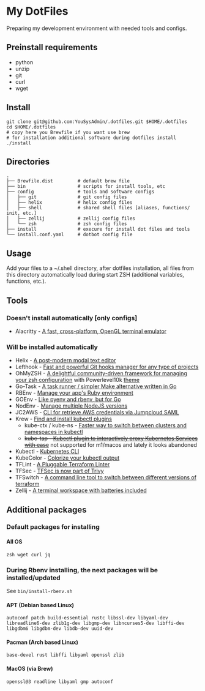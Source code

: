 # My DotFiles
Preparing my development environment with needed tools and configs.

## Preinstall requirements
- python
- unzip
- git
- curl
- wget

## Install
```shell
git clone git@github.com:YouSysAdmin/.dotfiles.git $HOME/.dotfiles
cd $HOME/.dotfiles
# copy here you Brewfile if you want use brew 
# for installation additional software during dotfiles install
./install
```

## Directories

```
.
├── Brewfile.dist         # default brew file
├── bin                   # scripts for install tools, etc 
├── config                # tools and software configs
│   ├── git               # git config files
│   ├── helix             # helix config files
│   ├── shell             # shared shell files [aliases, functions/ init, etc.]
│   ├── zellij            # zellij config files
│   └── zsh               # zsh config files
├── install               # execure for install dot files and tools
└── install.conf.yaml     # dotbot config file        
```

## Usage
Add your files to a ~/.shell directory, after dotfiles installation,
all files from this directory automatically load during start ZSH (additional variables, functions, etc.).

## Tools
### Doesn't install automatically [only configs]
- Alacritty - [A fast, cross-platform, OpenGL terminal emulator](https://github.com/alacritty/alacritty)

### Will be installed automatically
- Helix - [A post-modern modal text editor](https://github.com/helix-editor/helix)
- Lefthook - [Fast and powerful Git hooks manager for any type of projects](https://github.com/evilmartians/lefthook)
- OhMyZSH - [A delightful community-driven framework for managing your zsh configuration](https://github.com/ohmyzsh/ohmyzsh)
  with Powerlevel10k [theme](https://github.com/romkatv/powerlevel10k)
- Go-Task - [A task runner / simpler Make alternative written in Go](https://github.com/go-task/task)
- RBEnv - [Manage your app's Ruby environment](https://github.com/rbenv/rbenv)
- GOEnv - [Like pyenv and rbenv, but for Go](https://github.com/go-nv/goenv)
- NodEnv - [Manage multiple NodeJS versions](https://github.com/nodenv/nodenv)
- JC2AWS - [CLI for retrieve AWS credentials via Jumpcloud SAML](https://github.com/YouSysAdmin/jc2aws)
- Krew - [Find and install kubectl plugins](https://github.com/kubernetes-sigs/krew)
   - kube-ctx / kube-ns - [Faster way to switch between clusters and namespaces in kubectl](https://github.com/ahmetb/kubectx)
   - ~~kube-tap - [Kubectl plugin to interactively proxy Kubernetes Services with ease](https://github.com/soluble-ai/kubetap)~~
     not supported for m1/macos and lately it looks abandoned
- Kubectl - [Kubernetes CLI](https://github.com/kubernetes/kubectl)
- KubeColor - [Colorize your kubectl output](https://github.com/kubecolor/kubecolor)
- TFLint - [A Pluggable Terraform Linter](https://github.com/terraform-linters/tflint)
- TFSec - [TFSec is now part of Trivy](https://github.com/aquasecurity/tfsec)
- TFSwitch - [A command line tool to switch between different versions of terraform](https://github.com/warrensbox/terraform-switcher)
- Zellij - [A terminal workspace with batteries included](https://github.com/zellij-org/zellij)

## Additional packages
### Default packages for installing
#### All OS
```shell
zsh wget curl jq
```

### During Rbenv installing, the next packages will be installed/updated
See `bin/install-rbenv.sh`
#### APT (Debian based Linux)
```shell
autoconf patch build-essential rustc libssl-dev libyaml-dev libreadline6-dev zlib1g-dev libgmp-dev libncurses5-dev libffi-dev libgdbm6 libgdbm-dev libdb-dev uuid-dev
```

#### Pacman (Arch based Linux)
```shell
base-devel rust libffi libyaml openssl zlib
```

#### MacOS (via Brew)
```
openssl@3 readline libyaml gmp autoconf
```
